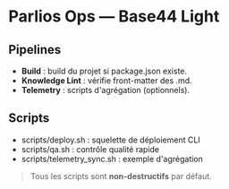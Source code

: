# Parlios Ops — Base44 Light

## Pipelines
- **Build** : build du projet si package.json existe.
- **Knowledge Lint** : vérifie front-matter des .md.
- **Telemetry** : scripts d'agrégation (optionnels).

## Scripts
- scripts/deploy.sh : squelette de déploiement CLI
- scripts/qa.sh : contrôle qualité rapide
- scripts/telemetry_sync.sh : exemple d'agrégation

> Tous les scripts sont **non-destructifs** par défaut.